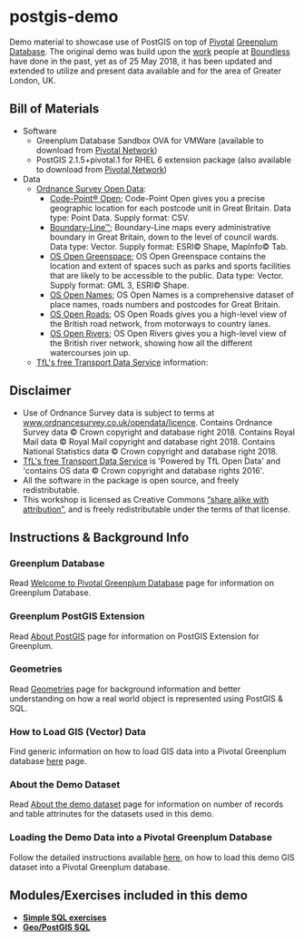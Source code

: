 # postgis-demo
Demo material to showcase use of PostGIS on top of [Pivotal](http://pivotal.io) [Greenplum Database](http://greenplum.org). The original demo was build upon the [work](https://github.com/boundlessgeo/workshops) people at [Boundless](http://boundlessgeo.com/) have done in the past, yet as of 25 May 2018, it has been updated and extended to utilize and present data available and for the area of Greater London, UK.

## Bill of Materials
- Software
  - Greenplum Database Sandbox OVA for VMWare (available to download from [Pivotal Network](https://network.pivotal.io/products/pivotal-gpdb))
  - PostGIS 2.1.5+pivotal.1 for RHEL 6 extension package (also available to download from [Pivotal Network](https://network.pivotal.io/products/pivotal-gpdb))
- Data
  - [Ordnance Survey Open Data](https://www.ordnancesurvey.co.uk/opendatadownload/products.html):
    - [Code-Point® Open](https://www.ordnancesurvey.co.uk/business-and-government/products/code-point-open.html); Code-Point Open gives you a precise geographic location for each postcode unit in Great Britain. Data type: Point Data. Supply format: CSV.
    - [Boundary-Line™](https://www.ordnancesurvey.co.uk/business-and-government/products/boundary-line.html); Boundary-Line maps every administrative boundary in Great Britain, down to the level of council wards. Data type: Vector. Supply format: ESRI© Shape, MapInfo© Tab.
    - [OS Open Greenspace](https://www.ordnancesurvey.co.uk/business-and-government/products/os-open-greenspace.html); OS Open Greenspace contains the location and extent of spaces such as parks and sports facilities that are likely to be accessible to the public. Data type: Vector. Supply format: GML 3, ESRI© Shape.
    - [OS Open Names](https://www.ordnancesurvey.co.uk/business-and-government/products/os-open-names.html); OS Open Names is a comprehensive dataset of place names, roads numbers and postcodes for Great Britain.
    - [OS Open Roads](https://www.ordnancesurvey.co.uk/business-and-government/products/os-open-roads.html); OS Open Roads gives you a high-level view of the British road network, from motorways to country lanes.
    - [OS Open Rivers](https://www.ordnancesurvey.co.uk/business-and-government/products/os-open-rivers.html); OS Open Rivers gives you a high-level view of the British river network, showing how all the different watercourses join up.
  - [TfL's free Transport Data Service](https://tfl.gov.uk/info-for/open-data-users/) information:

## Disclaimer
- Use of Ordnance Survey data is subject to terms at www.ordnancesurvey.co.uk/opendata/licence. Contains Ordnance Survey data © Crown copyright and database right 2018. Contains Royal Mail data © Royal Mail copyright and database right 2018. Contains National Statistics data © Crown copyright and database right 2018.
- [TfL's free Transport Data Service](https://tfl.gov.uk/info-for/open-data-users/) is 'Powered by TfL Open Data' and 'contains OS data © Crown copyright and database rights 2016'.
- All the software in the package is open source, and freely redistributable. 
- This workshop is licensed as Creative Commons [“share alike with attribution”](http://creativecommons.org/licenses/by-sa/3.0/us/), and is freely redistributable under the terms of that license.

## Instructions & Background Info
### Greenplum Database
Read [Welcome to Pivotal Greenplum Database](GPDB.md) page for information on Greenplum Database.
### Greenplum PostGIS Extension
Read [About PostGIS](POSTGIS.md) page for information on PostGIS Extension for Greenplum.
### Geometries
Read [Geometries](GEOMETRIES.md) page for background information and better understanding on how a real world object is represented using PostGIS & SQL.
### How to Load GIS (Vector) Data
Find generic information on how to load GIS data into a Pivotal Greenplum database [here](HOWTO-LOAD-GIS-DATA.md) page.
### About the Demo Dataset
Read [About the demo dataset](ABOUTDATA.md) page for information on number of records and table attrinutes for the datasets used in this demo.
### Loading the Demo Data into a Pivotal Greenplum Database
Follow the detailed instructions available [here](LOAD-DEMOGIS-INTO-GPDB.md), on how to load this demo GIS dataset into a Pivotal Greenplum database.

## Modules/Exercises included in this demo
- [**Simple SQL exercises**](SIMPLE-SQL.md)
- [**Geo/PostGIS SQL**](GEO-POSTGIS-SQL.md)
